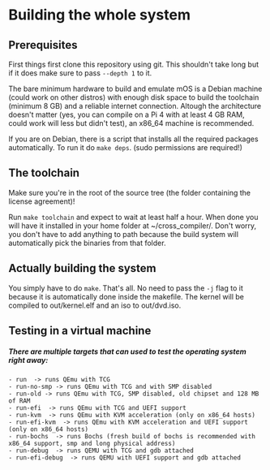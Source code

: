 # Building the whole system

## Prerequisites
First things first clone this repository using git. This shouldn't take long but if it does make sure to pass `--depth 1` to it.

The bare minimum hardware to build and emulate mOS is a Debian machine (could work on other distros) with enough disk space to build the toolchain (minimum 8 GB) and a reliable internet connection. Altough the architecture doesn't matter (yes, you can compile on a Pi 4 with at least 4 GB RAM, could work will less but didn't test), an x86_64 machine is recommended.

If you are on Debian, there is a script that installs all the required packages automatically. To run it do `make deps`. (sudo permissions are required!)

## The toolchain
Make sure you're in the root of the source tree (the folder containing the license agreement)!

Run `make toolchain` and expect to wait at least half a hour. When done you will have it installed in your home folder at ~/cross_compiler/. Don't worry, you don't have to add anything to path because the build system will automatically pick the binaries from that folder.

## Actually building the system
You simply have to do `make`. That's all. No need to pass the `-j` flag to it because it is automatically done inside the makefile. The kernel will be compiled to out/kernel.elf and an iso to out/dvd.iso.

## Testing in a virtual machine
##### There are multiple targets that can used to test the operating system right away:
    - run  -> runs QEmu with TCG
    - run-no-smp -> runs QEmu with TCG and with SMP disabled
    - run-old -> runs QEmu with TCG, SMP disabled, old chipset and 128 MB of RAM
    - run-efi  -> runs QEmu with TCG and UEFI support
    - run-kvm  -> runs QEmu with KVM acceleration (only on x86_64 hosts)
    - run-efi-kvm  -> runs QEmu with KVM acceleration and UEFI support (only on x86_64 hosts)
    - run-bochs  -> runs Bochs (fresh build of bochs is recommended with x86_64 support, smp and long physical address)
    - run-debug  -> runs QEMU with TCG and gdb attached
    - run-efi-debug  -> runs QEMU with UEFI support and gdb attached